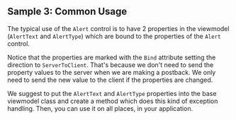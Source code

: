 ## Sample 3: Common Usage

The typical use of the `Alert` control is to have 2 properties in the viewmodel (`AlertText` and `AlertType`) which are bound to the properties of the `Alert` control.

Notice that the properties are marked with the `Bind` attribute setting the direction to `ServerToClient`. That's because we don't need to send the property values
to the server when we are making a postback. We only need to send the new value to the client if the properties are changed.


We suggest to put the `AlertText` and `AlertType` properties into the base viewmodel class and create a method which does this kind of exception handling.
Then, you can use it on all places, in your application.